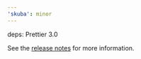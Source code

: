 ```yaml
---
'skuba': minor
---
```


deps: Prettier 3.0

See the [release notes](https://prettier.io/blog/2023/07/05/3.0.0.html) for more information.
